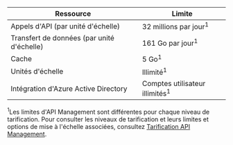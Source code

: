 | Ressource | Limite |
| --- | --- |
| Appels d'API (par unité d'échelle) |32 millions par jour<sup>1</sup> |
| Transfert de données (par unité d'échelle) |161 Go par jour<sup>1</sup> |
| Cache |5 Go<sup>1</sup> |
| Unités d'échelle |Illimité<sup>1</sup> |
| Intégration d'Azure Active Directory |Comptes utilisateur illimités<sup>1</sup> |

<sup>1</sup>Les limites d'API Management sont différentes pour chaque niveau de tarification. Pour consulter les niveaux de tarification et leurs limites et options de mise à l'échelle associées, consultez [Tarification API Management](https://azure.microsoft.com/pricing/details/api-management/).


